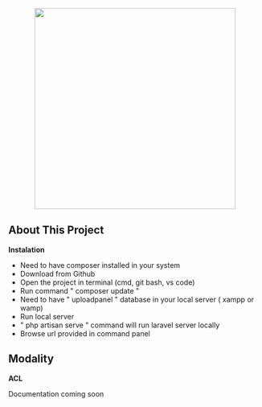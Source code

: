 <p align="center"><a href="https://laravel.com" target="_blank"><img src="https://raw.githubusercontent.com/laravel/art/master/logo-lockup/5%20SVG/2%20CMYK/1%20Full%20Color/laravel-logolockup-cmyk-red.svg" width="400"></a></p>


## About This Project

<strong> Instalation </strong> 

- Need to have composer installed in your system
- Download from Github
- Open the project in terminal (cmd, git bash, vs code)
- Run command " composer update "
- Need to have " uploadpanel " database in your local server ( xampp or wamp)
- Run local server
- " php artisan serve " command will run laravel server locally
- Browse url provided in command panel



## Modality

<strong> ACL </strong> 

Documentation coming soon
